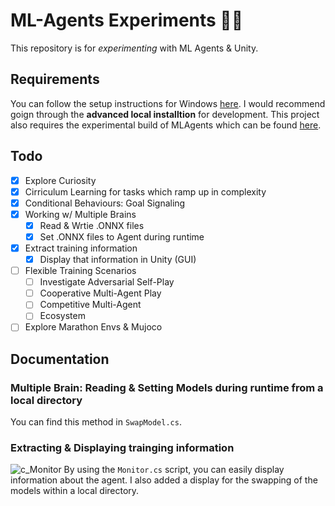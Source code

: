 # ML-Agents Experiments 🧠🤖

This repository is for *experimenting* with ML Agents & Unity.

## Requirements

You can follow the setup instructions for Windows [here](https://github.com/Unity-Technologies/ml-agents/blob/develop/docs/Installation.md). I would recommend goign through the **advanced local installtion** for development. This project also requires the experimental build of MLAgents which can be found [here](https://docs.unity3d.com/Packages/com.unity.ml-agents@2.3/manual/index.html).

## Todo

- [x] Explore Curiosity
- [x] Cirriculum Learning for tasks which ramp up in complexity 
- [x] Conditional Behaviours: Goal Signaling
- [x] Working w/ Multiple Brains
	- [x] Read & Wrtie .ONNX files
	- [x] Set .ONNX files to Agent during runtime
- [x] Extract training information
	- [x] Display that information in Unity (GUI)
- [ ] Flexible Training Scenarios
	- [ ] Investigate Adversarial Self-Play
	- [ ] Cooperative Multi-Agent Play
	- [ ] Competitive Multi-Agent
	- [ ] Ecosystem
- [ ] Explore Marathon Envs & Mujoco

## Documentation

### Multiple Brain: Reading & Setting Models during runtime from a local directory
You can find this method in `SwapModel.cs`. 
### Extracting & Displaying trainging information
![c_Monitor](https://github.com/Caileannn/ml-agents-simone/assets/25906839/06d45f96-3425-4daa-9fcf-52756017f5c8)
By using the `Monitor.cs` script, you can easily display information about the agent. I also added a display for the swapping of the models within a local directory.
